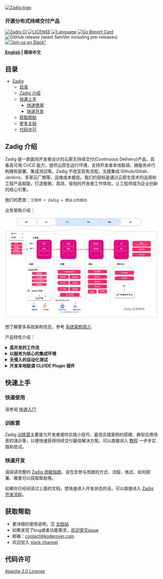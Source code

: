 <p><a href="https://github.com/koderover/zadig-doc" target="_blank" rel="noopener noreferrer"><img height="50" src="https://docs.koderover.com/zadig/img/zadig.png" alt="Zadig logo"></a></p>

<h3 align="left">开源分布式持续交付产品</h3>

<span align="left">

[![Zadig CI](https://os.koderover.com/api/collie/api/badge?pipelineName=zadig-ci/zadig-ci&source=github&repoFullName=koderover/zadig&branch=main&eventType=push)](https://os.koderover.com/v1/projects/detail/zadig-ci/pipelines/freestyle/home/zadig-ci/608824fef341de000137317d?rightbar=step)
[![LICENSE](https://img.shields.io/github/license/koderover/zadig.svg)](https://github.com/koderover/zadig/blob/main/LICENSE)
[![Language](https://img.shields.io/badge/Language-Go-blue.svg)](https://golang.org/)
⁣[![Go Report Card](https://goreportcard.com/badge/github.com/koderover/zadig)](https://goreportcard.com/report/github.com/koderover/zadig)
![GitHub release (latest SemVer including pre-releases)](https://img.shields.io/github/v/release/koderover/zadig?include_prereleases)
[!["Join us on Slack"](https://img.shields.io/badge/join-us%20on%20slack-gray.svg?longCache=true&logo=slack&colorB=brightgreen)](https://join.slack.com/t/zadig-workspace/shared_invite/zt-qedvct1t-mQUf2eyTRkoVCc_RWKKgxw)

</span>

<div align="left">

**[English](./README.md) | 简体中文**

</div>

## 目录

- [Zadig](#zadig)
  - [目录](#目录)
  - [Zadig 介绍](#zadig-介绍)
  - [快速上手](#快速上手)
    - [快速使用](#快速使用)
    - [快速开发](#快速开发)
  - [获取帮助](#获取帮助)
  - [更多文档](#更多文档)
  - [代码许可](#代码许可)

## Zadig 介绍

Zadig 是一款面向开发者设计的云原生持续交付(Continuous Delivery)产品，具备高可用 CI/CD 能力，提供云原生运行环境，支持开发者本地联调、微服务并行构建和部署、集成测试等。Zadig 不改变现有流程，无缝集成 Github/Gitlab、Jenkins、多家云厂商等，运维成本极低。我们的目标是通过云原生技术的运用和工程产品赋能，打造极致、高效、愉悦的开发者工作体验，让工程师成为企业创新的核心引擎。


我们的愿景：`工程师 + Zadig = 商业上的成功`

业务架构介绍：

![业务架构图](./Zadig-Business-Architecture-zh.jpg)

想了解更多系统架构信息，参考 [系统架构简介](System-Architecture-Overview-zh-CN.md).

产品特性介绍：

<details>
  <summary><b>高并发的工作流</b></summary>
  基于云原生设计，经过简单配置，系统自动生成工作流，实现多服务高并发执行构建部署测试任务，以解决微服务架构下带来的多服务构建部署效率低下问题。
  </details>

<details>
  <summary><b>以服务为核心的集成环境</b></summary>
  一套服务配置，分钟级创建多套数据隔离的测试环境。为开发者进行日常调试、为测试人员做集成测试、为产品经理对外 Demo 提供强力支撑。

  对于现有的环境无需担心迁移成本，一键托管，轻松浏览、调试环境中的所有服务。
  </details>

<details>
  <summary><b>无侵入的自动化测试</b></summary>
  便捷且无侵入的对接已有自动化测试框架，通过 GitHub/GitLab Webhook 自动构建、部署及测试。

  通过办公通讯机器人为开发者提供第一时间质量反馈，精准高效。有效落地“测试左移”工程实践，让测试价值得到体现。
  </details>

  <details>
  <summary><b>开发本地联调 CLI/IDE Plugin 插件</b></summary>
  开发本地编辑完代码，一键进行本地代码构建，部署到联调环境，无需再陷入复杂且繁琐的工作流程。解放工程师双手，去创造更多产品价值。
  </details>


## 快速上手

### 快速使用

请参阅 [快速入门](https://docs.koderover.com/zadig/quick-start/try-out-install/)

### 训练营

Zadig [训练营](https://github.com/koderover/zadig-bootcamp)主要是为开发者提供实践小技巧、最佳实践案例的搭建、典型应用场景的演示等，以便快速获得持续交付最佳解决方案。可以直接进入 [教程](https://www.koderover.com/tutorials) 一步步实践和尝试。

### 快速开发

请阅读完整的 [Zadig 贡献指南](CONTRIBUTING-zh-CN.md)，该包含参与贡献的方式、流程、格式、如何部署、哪里可以获取帮助等。

如果你已经阅读过上面的文档，想快速进入开发状态的话，可以直接进入 [Zadig 开发流程](community/dev/contributor-workflow.md)。

## 获取帮助

- 更详细的使用说明，见 [文档站](https://docs.koderover.com/zadig)
- 如果发现了bug或者功能需求，[欢迎提交issue](CONTRIBUTING-zh-CN.md#贡献方式-1---提交issue)
- 邮箱：contact@koderover.com
- 欢迎加入 [slack channel](https://join.slack.com/t/zadig-workspace/shared_invite/zt-qedvct1t-mQUf2eyTRkoVCc_RWKKgxw)

## 代码许可

[Apache 2.0 License](./LICENSE)
